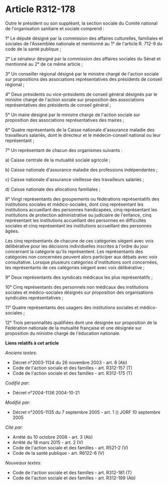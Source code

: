 # Article R312-178

Outre le président ou son suppléant, la section sociale du Comité national de l'organisation sanitaire et sociale comprend :

1° Le député désigné par la commission des affaires culturelles, familiales et sociales de l'Assemblée nationale et mentionné
au 1° de l'article R. 712-9 du code de la santé publique ;

2° Le sénateur désigné par la commission des affaires sociales du Sénat et mentionné au 2° de ce même article ;

3° Un conseiller régional désigné par le ministre chargé de l'action sociale sur propositions des associations
représentatives des présidents de conseil régional ;

4° Deux présidents ou vice-présidents de conseil général désignés par le ministre chargé de l'action sociale sur proposition
des associations représentatives des présidents de conseil général ;

5° Un maire désigné par le ministre chargé de l'action sociale sur proposition des associations représentatives des maires ;

6° Quatre représentants de la Caisse nationale d'assurance maladie des travailleurs salariés, dont le directeur et le
médecin-conseil national ou leur représentant ;

7° Un représentant de chacun des organismes suivants :

a) Caisse centrale de la mutualité sociale agricole ;

b) Caisse nationale d'assurance maladie des professions indépendantes ;

c) Caisse nationale d'assurance vieillesse des travailleurs salariés ;

d) Caisse nationale des allocations familiales ;

8° Vingt représentants des groupements ou fédérations représentatifs des institutions sociales et médico-sociales, dont cinq
représentant les institutions accueillant des personnes handicapées, cinq représentant les institutions de protection
administrative ou judiciaire de l'enfance, cinq représentant les institutions accueillant des personnes en difficultés
sociales et cinq représentant les institutions accueillant des personnes âgées.

Les cinq représentants de chacune de ces catégories siègent avec voix délibérative pour les décisions individuelles inscrites
à l'ordre du jour concernant la catégorie qu'ils représentent. Les représentants des catégories non concernées peuvent alors
participer aux débats avec voix consultative. Lorsque plusieurs catégories d'institutions sont concernées, les représentants
de ces catégories siègent avec voix délibérative ;

9° Deux représentants des syndicats médicaux les plus représentatifs ;

10° Cinq représentants des personnels non médicaux des institutions sociales et médico-sociales désignés sur proposition des
organisations syndicales représentatives ;

11° Quatre représentants des usagers des institutions sociales et médico-sociales ;

12° Trois personnalités qualifiées dont une désignée sur proposition de la Fédération nationale de la mutualité française et
une désignée sur proposition du ministre chargé de l'éducation nationale.

**Liens relatifs à cet article**

_Anciens textes_:

  - Décret n°2003-1134 du 26 novembre 2003 - art. 8 (Ab)
  - Code de l'action sociale et des familles - art. R312-157 (T)
  - Code de l'action sociale et des familles - art. R312-175 (T)

_Codifié par_:

  - Décret n°2004-1136 2004-10-21

_Modifié par_:

  - Décret n°2005-1135 du 7 septembre 2005 - art. 1 () JORF 10 septembre 2005

_Cité par_:

  - Arrêté du 10 octobre 2008 - art. 3 (Ab)
  - Arrêté du 18 mars 2015 - art. 2 (V)
  - Code de l'action sociale et des familles - art. R521-2 (V)
  - Code de la santé publique - art. R6122-6 (V)

_Nouveaux textes_:

  - Code de l'action sociale et des familles - art. R312-181 (T)
  - Code de l'action sociale et des familles - art. R312-199 (Ab)
